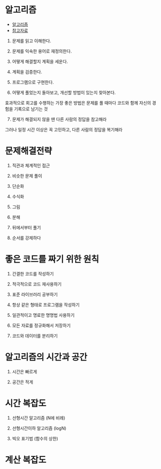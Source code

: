 # 알고리즘

* [알고리즘](https://github.com/kso1204/TIL/blob/main/Algorithm/Algorithm.md)
* [참고자료](https://github.com/kso1204/TIL/blob/main/Algorithm/References.md)

1. 문제를 읽고 이해한다.

2. 문제를 익숙한 용어로 재정의한다.

3. 어떻게 해결할지 계획을 세운다.

4. 계획을 검증한다.

5. 프로그램으로 구현한다.

6. 어떻게 풀었는지 돌아보고, 개선할 방법이 있는지 찾아본다.

효과적으로 회고를 수행하는 가장 좋은 방법은 문제를 풀 때마다 코드와 함께 자신의 경험을 기록으로 남기는 것

7. 문제가 해결되지 않을 땐 다른 사람의 정답을 참고해라

그러나 일정 시간 이상은 꼭 고민하고, 다른 사람의 정답을 복기해라

# 문제해결전략

1. 직관과 체계적인 접근

2. 비슷한 문제 풀이

3. 단순화

4. 수식화

5. 그림

6. 분해

7. 뒤에서부터 풀기

8. 순서를 강제하다

# 좋은 코드를 짜기 위한 원칙

1. 간결한 코드를 작성하기

2. 적극적으로 코드 재사용하기

3. 표준 라이브러리 공부하기

4. 항상 같은 형태로 프로그램을 작성하기

5. 일관적이고 명료한 명명법 사용하기

6. 모든 자료를 정규화해서 저장하기

7. 코드와 데이터를 분리하기

# 알고리즘의 시간과 공간

1. 시간은 빠르게

2. 공간은 적게

# 시간 복잡도

1. 선형시간 알고리즘 (N에 비례)

2. 선형시간이하 알고리즘 (logN)

3. 빅오 표기법 (함수의 상한)

# 계산 복잡도
